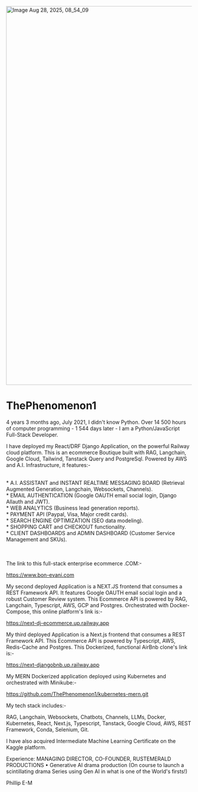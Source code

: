 
<img width="1536" height="1024" alt="Image Aug 28, 2025, 08_54_09" src="https://github.com/user-attachments/assets/2c2ab6d5-1bc4-492c-b325-1811b79f4bb4" />

# ThePhenomenon1

4 years 3 months ago, July 2021, I didn't know Python. Over 14 500 hours of computer programming - 1 544 days later - I am a Python/JavaScript Full-Stack Developer.

I have deployed my React/DRF Django Application, on the powerful Railway cloud platform. 
This is an ecommerce Boutique built with RAG, Langchain, Google Cloud, Tailwind, Tanstack Query and PostgreSql. Powered by AWS and A.I. Infrastructure, it features:-

<br>
* A.I. ASSISTANT and INSTANT REALTIME MESSAGING BOARD (Retrieval Augmented Generation, Langchain, Websockets, Channels).

<br>
* EMAIL AUTHENTICATION (Google OAUTH email social login, Django Allauth and JWT).

<br>
* WEB ANALYTICS (Business lead generation reports).

<br>
* PAYMENT API (Paypal, Visa, Major credit cards).

<br>
* SEARCH ENGINE OPTIMIZATION (SEO data modeling).

<br>
* SHOPPING CART and CHECKOUT functionality.

<br>
* CLIENT DASHBOARDS and ADMIN DASHBOARD (Customer Service Management and SKUs).

\
\
The link to this full-stack enterprise ecommerce .COM:-

https://www.bon-evani.com

My second deployed Application is a NEXT.JS frontend that consumes a REST Framework API.
It features Google OAUTH email social login and a robust Customer Review system.
This Ecommerce API is powered by RAG, Langchain, Typescript, AWS, GCP and Postgres.
Orchestrated with Docker-Compose, this online platform's link is:-

https://next-dj-ecommerce.up.railway.app

My third deployed Application is a Next.js frontend that consumes a REST Framework API. 
This Ecommerce API is powered by Typescript, AWS, Redis-Cache and Postgres.
This Dockerized, functional AirBnb clone's link is:-

https://next-djangobnb.up.railway.app

My MERN Dockerized application deployed using Kubernetes and orchestrated with Minikube:-

https://github.com/ThePhenomenon1/kubernetes-mern.git

My tech stack includes:-

RAG,
Langchain,
Websockets,
Chatbots,
Channels,
LLMs,
Docker,
Kubernetes,
React,
Next.js,
Typescript,
Tanstack,
Google Cloud,
AWS,
REST Framework,
Conda,
Selenium,
Git.

I have also acquired Intermediate Machine Learning Certificate on the Kaggle platform.

Experience: MANAGING DIRECTOR, CO-FOUNDER, RUSTEMERALD PRODUCTIONS
•	Generative AI drama production (On course to launch a scintillating drama Series using Gen AI in what is one of the World's firsts!)


Phillip E-M

